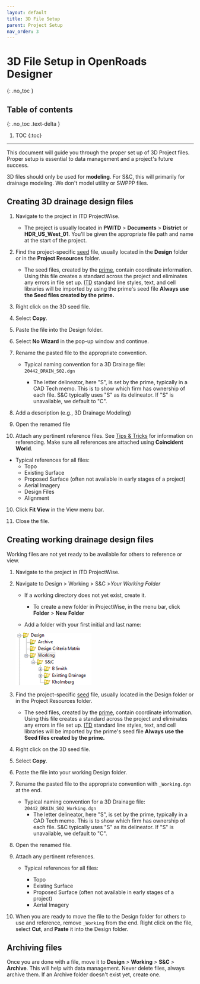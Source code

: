 ```yaml
---
layout: default
title: 3D File Setup
parent: Project Setup
nav_order: 3
---
```


# 3D File Setup in OpenRoads Designer
{: .no_toc }

## Table of contents
{: .no_toc .text-delta }

1. TOC
{:toc}

---

This document will guide you through the proper set up of 3D Project files. Proper setup is essential to data management and a project's
future success.

3D files should only be used for **modeling**. For S&C, this will primarily for drainage modeling. We don't model utility or SWPPP files.

## Creating 3D drainage design files

1.  Navigate to the project in ITD ProjectWise.

    -   The project is usually located in **PWITD** > **Documents** > **District** or **HDR_US_West_01**. You'll be given the appropriate file path and name at the start of the project.

2.  Find the project-specific [seed] file, usually located in the **Design** folder or in the **Project Resources** folder.

    -   The seed files, created by the [prime], contain coordinate information. Using this file creates a standard across the project and eliminates any errors in file set up. [ITD] standard line styles, text, and cell libraries will be imported by using the prime's seed file **Always use the Seed files created by the prime.**

3.  Right click on the 3D seed file.

4.  Select **Copy**.

5.  Paste the file into the Design folder.

6.  Select **No Wizard** in the pop-up window and continue.

7.  Rename the pasted file to the appropriate convention.

    -   Typical naming convention for a 3D Drainage file: `20442_DRAIN_S02.dgn`

        -   The letter delineator, here "S", is set by the prime, typically in a CAD Tech memo. This is to show which firm has ownership of each file. S&C typically uses "S" as its delineator. If "S" is unavailable, we default to "C".

8. Add a description (e.g., 3D Drainage Modeling)

9.  Open the renamed file

10.  Attach any pertinent reference files. See [Tips & Tricks] for information on referencing. Make sure all references are attached using **Coincident World**.
- Typical references for all files:
    -   Topo
    -   Existing Surface
    -   Proposed Surface (often not available in early stages of a project)
    -   Aerial Imagery
    -   Design Files
    -   Alignment

10.   Click **Fit View** in the View menu bar.

11. Close the file.

## Creating working drainage design files

Working files are not yet ready to be available for others to reference
or view.

1.  Navigate to the project in ITD ProjectWise.

2.  Navigate to Design > Working > S&C >*Your Working Folder*

    -   If a working directory does not yet exist, create it.
        -   To create a new folder in ProjectWise, in the menu bar, click **Folder** > **New Folder**

    -   Add a folder with your first initial and last name:

    ![](../assets/images/working-directory.png)

3.  Find the project-specific [seed] file, usually located in the Design folder or in the Project Resources folder.

    -   The seed files, created by the [prime], contain coordinate information. Using this file creates a standard across the project and eliminates any errors in file set up. [ITD] standard line styles, text, and cell libraries will be imported by the prime's seed file **Always use the Seed files created by the prime.**

4.  Right click on the 3D seed file.

5.  Select **Copy**.

6.  Paste the file into your working Design folder.

7.  Rename the pasted file to the appropriate convention with `_Working.dgn`
    at the end.

    -   Typical naming convention for a 3D Drainage file: `20442_DRAIN_S02_Working.dgn`
        -   The letter delineator, here "S", is set by the prime, typically in a CAD Tech memo. This is to show which firm has ownership of each file. S&C typically uses "S" as its delineator. If "S" is unavailable, we default to "C".

8.  Open the renamed file.

9.  Attach any pertinent references.

    -   Typical references for all files:

        -   Topo
        -   Existing Surface
        -   Proposed Surface (often not available in early stages of a project)
        -   Aerial Imagery

10. When you are ready to move the file to the Design folder for others to use and reference, remove `_Working` from the end. Right click on the file, select **Cut**, and **Paste** it into the Design folder.

## Archiving files

Once you are done with a file, move it to **Design** > **Working** > **S&C** > **Archive**. This will help with data management. Never delete files, always archive them. If an Archive folder doesn't exist yet, create one.

[Tips & Tricks]: /docs/tips-and-tricks
[seed]: /docs/glossary#seed-file
[prime]: /docs/glossary#prime
[ITD]: /docs/glossary#itd